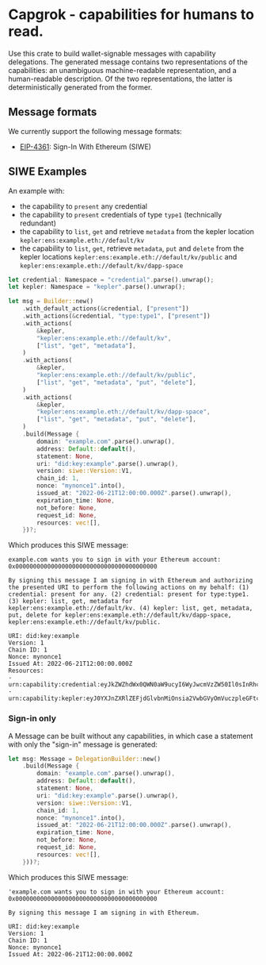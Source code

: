 # Capgrok - capabilities for humans to read.

Use this crate to build wallet-signable messages with capability delegations. The generated message contains two representations of the capabilities: an unambiguous machine-readable representation, and a human-readable description. Of the two representations, the latter is deterministically generated from the former.

## Message formats

We currently support the following message formats:
* [EIP-4361](https://eips.ethereum.org/EIPS/eip-4361): Sign-In With Ethereum (SIWE)

## SIWE Examples

An example with:
- the capability to `present` any credential
- the capability to `present` credentials of type `type1` (technically redundant)
- the capability to `list`, `get` and retrieve `metadata` from the kepler location `kepler:ens:example.eth://default/kv`
- the capability to `list`, `get`, retrieve `metadata`, `put` and `delete` from the kepler locations `kepler:ens:example.eth://default/kv/public` and `kepler:ens:example.eth://default/kv/dapp-space`
```rust
let credential: Namespace = "credential".parse().unwrap();
let kepler: Namespace = "kepler".parse().unwrap();

let msg = Builder::new()
    .with_default_actions(&credential, ["present"])
    .with_actions(&credential, "type:type1", ["present"])
    .with_actions(
        &kepler,
        "kepler:ens:example.eth://default/kv",
        ["list", "get", "metadata"],
    )
    .with_actions(
        &kepler,
        "kepler:ens:example.eth://default/kv/public",
        ["list", "get", "metadata", "put", "delete"],
    )
    .with_actions(
        &kepler,
        "kepler:ens:example.eth://default/kv/dapp-space",
        ["list", "get", "metadata", "put", "delete"],
    )
    .build(Message {
        domain: "example.com".parse().unwrap(),
        address: Default::default(),
        statement: None,
        uri: "did:key:example".parse().unwrap(),
        version: siwe::Version::V1,
        chain_id: 1,
        nonce: "mynonce1".into(),
        issued_at: "2022-06-21T12:00:00.000Z".parse().unwrap(),
        expiration_time: None,
        not_before: None,
        request_id: None,
        resources: vec![],
    })?;
```

Which produces this SIWE message:
```
example.com wants you to sign in with your Ethereum account:
0x0000000000000000000000000000000000000000

By signing this message I am signing in with Ethereum and authorizing the presented URI to perform the following actions on my behalf: (1) credential: present for any. (2) credential: present for type:type1. (3) kepler: list, get, metadata for kepler:ens:example.eth://default/kv. (4) kepler: list, get, metadata, put, delete for kepler:ens:example.eth://default/kv/dapp-space, kepler:ens:example.eth://default/kv/public.

URI: did:key:example
Version: 1
Chain ID: 1
Nonce: mynonce1
Issued At: 2022-06-21T12:00:00.000Z
Resources:
- urn:capability:credential:eyJkZWZhdWx0QWN0aW9ucyI6WyJwcmVzZW50Il0sInRhcmdldGVkQWN0aW9ucyI6eyJ0eXBlOnR5cGUxIjpbInByZXNlbnQiXX19
- urn:capability:kepler:eyJ0YXJnZXRlZEFjdGlvbnMiOnsia2VwbGVyOmVuczpleGFtcGxlLmV0aDovL2RlZmF1bHQva3YiOlsibGlzdCIsImdldCIsIm1ldGFkYXRhIl0sImtlcGxlcjplbnM6ZXhhbXBsZS5ldGg6Ly9kZWZhdWx0L2t2L2RhcHAtc3BhY2UiOlsibGlzdCIsImdldCIsIm1ldGFkYXRhIiwicHV0IiwiZGVsZXRlIl0sImtlcGxlcjplbnM6ZXhhbXBsZS5ldGg6Ly9kZWZhdWx0L2t2L3B1YmxpYyI6WyJsaXN0IiwiZ2V0IiwibWV0YWRhdGEiLCJwdXQiLCJkZWxldGUiXX1
```

### Sign-in only

A Message can be built without any capabilities, in which case a statement with only the "sign-in" message is generated:
```rust
let msg: Message = DelegationBuilder::new()
    .build(Message {
        domain: "example.com".parse().unwrap(),
        address: Default::default(),
        statement: None,
        uri: "did:key:example".parse().unwrap(),
        version: siwe::Version::V1,
        chain_id: 1,
        nonce: "mynonce1".into(),
        issued_at: "2022-06-21T12:00:00.000Z".parse().unwrap(),
        expiration_time: None,
        not_before: None,
        request_id: None,
        resources: vec![],
    }))?;
```

Which produces this SIWE message:
```
'example.com wants you to sign in with your Ethereum account:
0x0000000000000000000000000000000000000000

By signing this message I am signing in with Ethereum.

URI: did:key:example
Version: 1
Chain ID: 1
Nonce: mynonce1
Issued At: 2022-06-21T12:00:00.000Z
```
